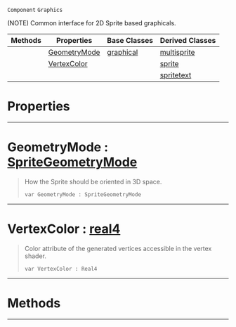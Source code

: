  `Component` `Graphics`



(NOTE) Common interface for 2D Sprite based graphicals.

|Methods|Properties|Base Classes|Derived Classes|
|---|---|---|---|
| |[ GeometryMode](https://github.com/ZilchEngine/ZilchDocs/blob/master/code_reference/class_reference/basesprite.md#geometrymode-zilch-engine)|[graphical](https://github.com/ZilchEngine/ZilchDocs/blob/master/code_reference/class_reference/graphical.md)|[multisprite](https://github.com/ZilchEngine/ZilchDocs/blob/master/code_reference/class_reference/multisprite.md)|
| |[ VertexColor](https://github.com/ZilchEngine/ZilchDocs/blob/master/code_reference/class_reference/basesprite.md#vertexcolor-zilch-engine)| |[sprite](https://github.com/ZilchEngine/ZilchDocs/blob/master/code_reference/class_reference/sprite.md)|
| | | |[spritetext](https://github.com/ZilchEngine/ZilchDocs/blob/master/code_reference/class_reference/spritetext.md)|


 #  Properties


---  
 #  GeometryMode : [SpriteGeometryMode](https://github.com/ZilchEngine/ZilchDocs/blob/master/code_reference/enum_reference.md#spritegeometrymode)

> How the Sprite should be oriented in 3D space.
> ``` lang=cpp, name=Nada
> var GeometryMode : SpriteGeometryMode


---  
 #  VertexColor : [real4](https://github.com/ZilchEngine/ZilchDocs/blob/master/code_reference/nada_base_types/real4.md)

> Color attribute of the generated vertices accessible in the vertex shader.
> ``` lang=cpp, name=Nada
> var VertexColor : Real4


---  
 #  Methods


---  
 

 